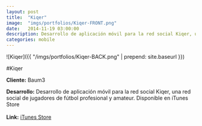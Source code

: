 ```yaml
---
layout:	post
title:	"Kiqer"
image:	"imgs/portfolios/Kiqer-FRONT.png"
date:   2014-11-19 03:00:00
description: Desarrollo de aplicación móvil para la red social Kiqer, una red social de jugadores de fútbol profesional y amateur. Disponible en iTunes Store
categories: mobile
---
```

![Kiqer]({{ "/imgs/portfolios/Kiqer-BACK.png" | prepend: site.baseurl }})

#Kiqer

**Cliente:** Baum3

**Desarrollo:** Desarrollo de aplicación móvil para la red social Kiqer, una red social de jugadores de fútbol profesional y amateur. Disponible en iTunes Store
<br><br>
**Link:**
<a class="link" href="https://itunes.apple.com/us/app/kiqer/id867297080?mt=8" target="blank"> iTunes Store</a>